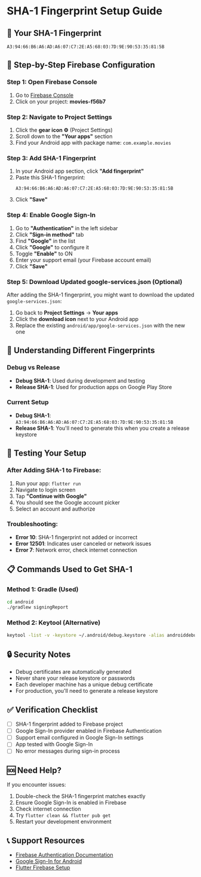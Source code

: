 # SHA-1 Fingerprint Setup Guide

## 🔑 Your SHA-1 Fingerprint

```
A3:94:66:B6:A6:AD:A6:07:C7:2E:A5:68:03:7D:9E:90:53:35:81:5B
```

## 🚀 Step-by-Step Firebase Configuration

### Step 1: Open Firebase Console

1. Go to [Firebase Console](https://console.firebase.google.com)
2. Click on your project: **movies-f56b7**

### Step 2: Navigate to Project Settings

1. Click the **gear icon ⚙️** (Project Settings)
2. Scroll down to the **"Your apps"** section
3. Find your Android app with package name: `com.example.movies`

### Step 3: Add SHA-1 Fingerprint

1. In your Android app section, click **"Add fingerprint"**
2. Paste this SHA-1 fingerprint:
   ```
   A3:94:66:B6:A6:AD:A6:07:C7:2E:A5:68:03:7D:9E:90:53:35:81:5B
   ```
3. Click **"Save"**

### Step 4: Enable Google Sign-In

1. Go to **"Authentication"** in the left sidebar
2. Click **"Sign-in method"** tab
3. Find **"Google"** in the list
4. Click **"Google"** to configure it
5. Toggle **"Enable"** to ON
6. Enter your support email (your Firebase account email)
7. Click **"Save"**

### Step 5: Download Updated google-services.json (Optional)

After adding the SHA-1 fingerprint, you might want to download the updated `google-services.json`:

1. Go back to **Project Settings** → **Your apps**
2. Click the **download icon** next to your Android app
3. Replace the existing `android/app/google-services.json` with the new one

## 🔧 Understanding Different Fingerprints

### Debug vs Release

- **Debug SHA-1**: Used during development and testing
- **Release SHA-1**: Used for production apps on Google Play Store

### Current Setup

- **Debug SHA-1**: `A3:94:66:B6:A6:AD:A6:07:C7:2E:A5:68:03:7D:9E:90:53:35:81:5B`
- **Release SHA-1**: You'll need to generate this when you create a release keystore

## 🎯 Testing Your Setup

### After Adding SHA-1 to Firebase:

1. Run your app: `flutter run`
2. Navigate to login screen
3. Tap **"Continue with Google"**
4. You should see the Google account picker
5. Select an account and authorize

### Troubleshooting:

- **Error 10**: SHA-1 fingerprint not added or incorrect
- **Error 12501**: Indicates user canceled or network issues
- **Error 7**: Network error, check internet connection

## 📋 Commands Used to Get SHA-1

### Method 1: Gradle (Used)

```bash
cd android
./gradlew signingReport
```

### Method 2: Keytool (Alternative)

```bash
keytool -list -v -keystore ~/.android/debug.keystore -alias androiddebugkey -storepass android -keypass android
```

## 🔒 Security Notes

- Debug certificates are automatically generated
- Never share your release keystore or passwords
- Each developer machine has a unique debug certificate
- For production, you'll need to generate a release keystore

## ✅ Verification Checklist

- [ ] SHA-1 fingerprint added to Firebase project
- [ ] Google Sign-In provider enabled in Firebase Authentication
- [ ] Support email configured in Google Sign-In settings
- [ ] App tested with Google Sign-In
- [ ] No error messages during sign-in process

## 🆘 Need Help?

If you encounter issues:

1. Double-check the SHA-1 fingerprint matches exactly
2. Ensure Google Sign-In is enabled in Firebase
3. Check internet connection
4. Try `flutter clean && flutter pub get`
5. Restart your development environment

## 📞 Support Resources

- [Firebase Authentication Documentation](https://firebase.google.com/docs/auth)
- [Google Sign-In for Android](https://developers.google.com/identity/sign-in/android)
- [Flutter Firebase Setup](https://firebase.flutter.dev/docs/auth/social)
